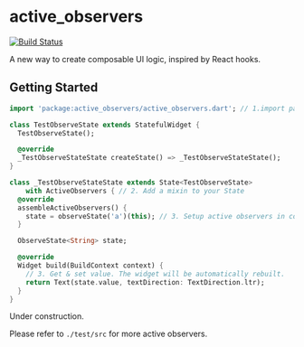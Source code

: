 # active_observers

[![Build Status](https://travis-ci.com/pinyin/active_observers.svg?branch=master)](https://travis-ci.com/pinyin/active_observers)

A new way to create composable UI logic, inspired by React hooks.

## Getting Started

```dart
import 'package:active_observers/active_observers.dart'; // 1.import package

class TestObserveState extends StatefulWidget {
  TestObserveState();

  @override
  _TestObserveStateState createState() => _TestObserveStateState();
}

class _TestObserveStateState extends State<TestObserveState>
    with ActiveObservers { // 2. Add a mixin to your State
  @override
  assembleActiveObservers() {
    state = observeState('a')(this); // 3. Setup active observers in constructor
  }

  ObserveState<String> state;

  @override
  Widget build(BuildContext context) {
    // 3. Get & set value. The widget will be automatically rebuilt.
    return Text(state.value, textDirection: TextDirection.ltr);
  }
}
```
Under construction.

Please refer to `./test/src` for more active observers.
